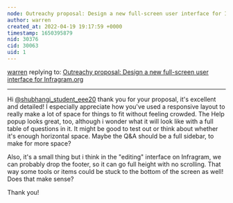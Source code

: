 ```yaml
---
node: Outreachy proposal: Design a new full-screen user interface for Infragram.org
author: warren
created_at: 2022-04-19 19:17:59 +0000
timestamp: 1650395879
nid: 30376
cid: 30063
uid: 1
---
```




[warren](../profile/warren) replying to: [Outreachy proposal: Design a new full-screen user interface for Infragram.org](../notes/shubhangi_student_eee20/04-14-2022/outreachy-proposal-design-a-new-full-screen-user-interface-for-infragram-org)

----
Hi [@shubhangi_student_eee20](/profile/shubhangi_student_eee20) thank you for your proposal, it's excellent and detailed! I especially appreciate how you've used a responsive layout to really make a lot of space for things to fit without feeling crowded. The Help popup looks great, too, although i wonder what it will look like with a full table of questions in it. It might be good to test out or think about whether it's enough horizontal space. Maybe the Q&A should be a full sidebar, to make for more space? 

Also, it's a small thing but i think in the "editing" interface on Infragram, we can probably drop the footer, so it can go full height with no scrolling. That way some tools or items could be stuck to the bottom of the screen as well! Does that make sense?

Thank you!